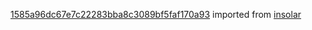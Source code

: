 [1585a96dc67e7c22283bba8c3089bf5faf170a93](https://github.com/insolar/insolar/commit/1585a96dc67e7c22283bba8c3089bf5faf170a93) imported from [insolar](https://github.com/insolar/insolar)
